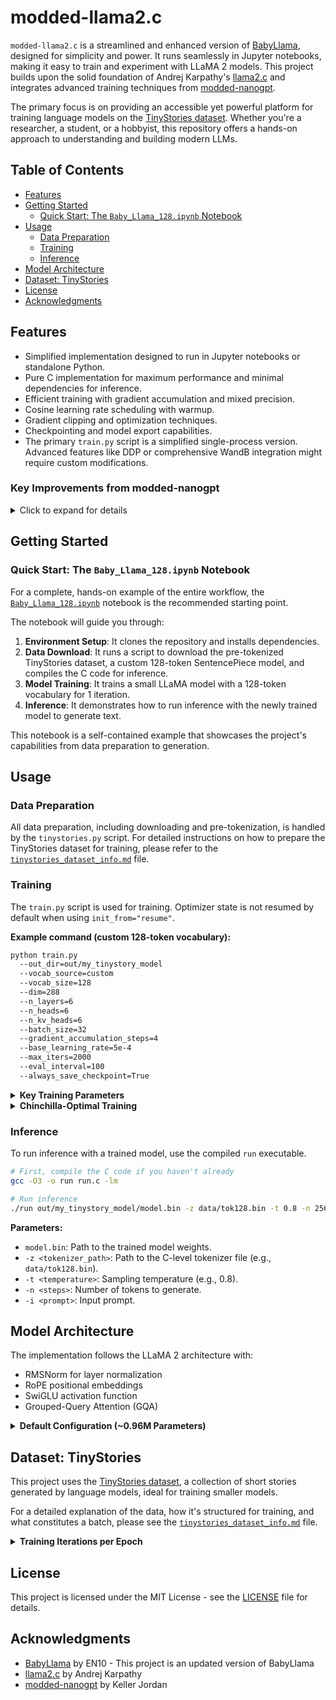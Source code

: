 # modded-llama2.c

`modded-llama2.c` is a streamlined and enhanced version of [BabyLlama](https://github.com/EN10/BabyLlama), designed for simplicity and power. It runs seamlessly in Jupyter notebooks, making it easy to train and experiment with LLaMA 2 models. This project builds upon the solid foundation of Andrej Karpathy's [llama2.c](https://github.com/karpathy/llama2.c) and integrates advanced training techniques from [modded-nanogpt](https://github.com/KellerJordan/modded-nanogpt).

The primary focus is on providing an accessible yet powerful platform for training language models on the [TinyStories dataset](https://huggingface.co/datasets/roneneldan/TinyStories). Whether you're a researcher, a student, or a hobbyist, this repository offers a hands-on approach to understanding and building modern LLMs.

## Table of Contents
- [Features](#features)
- [Getting Started](#getting-started)
  - [Quick Start: The `Baby_Llama_128.ipynb` Notebook](#quick-start-the-baby_llama_128ipynb-notebook)
- [Usage](#usage)
  - [Data Preparation](#data-preparation)
  - [Training](#training)
  - [Inference](#inference)
- [Model Architecture](#model-architecture)
- [Dataset: TinyStories](#dataset-tinystories)
- [License](#license)
- [Acknowledgments](#acknowledgments)

## Features

- Simplified implementation designed to run in Jupyter notebooks or standalone Python.
- Pure C implementation for maximum performance and minimal dependencies for inference.
- Efficient training with gradient accumulation and mixed precision.
- Cosine learning rate scheduling with warmup.
- Gradient clipping and optimization techniques.
- Checkpointing and model export capabilities.
- The primary `train.py` script is a simplified single-process version. Advanced features like DDP or comprehensive WandB integration might require custom modifications.

### Key Improvements from modded-nanogpt

<details>
<summary>Click to expand for details</summary>

- **Architecture Improvements (via `model.py` modifications)**
  - QK-Normalization for improved training stability
  - Zero-initialized projections for better convergence
  - Untied & padded vocabulary head
  - Logit Softcapping to control output distributions
- **Training Improvements**
  - Parameter-grouped AdamW optimizer with different learning rates for:
    - Embedding layers
    - Hidden matrix weights
    - Norm/scalar parameters
    - Head layer
  - Improved learning rate schedule: stable period followed by cosine decay
  - Efficient gradient accumulation with mixed precision
  - TinyStories dataset focus, with flexible vocabulary options (e.g., Llama 2 default, or smaller custom vocabularies like 128 tokens).
</details>

## Getting Started

### Quick Start: The `Baby_Llama_128.ipynb` Notebook

For a complete, hands-on example of the entire workflow, the [`Baby_Llama_128.ipynb`](Baby_Llama_128.ipynb) notebook is the recommended starting point.

The notebook will guide you through:
1.  **Environment Setup**: It clones the repository and installs dependencies.
2.  **Data Download**: It runs a script to download the pre-tokenized TinyStories dataset, a custom 128-token SentencePiece model, and compiles the C code for inference.
3.  **Model Training**: It trains a small LLaMA model with a 128-token vocabulary for 1 iteration.
4.  **Inference**: It demonstrates how to run inference with the newly trained model to generate text.

This notebook is a self-contained example that showcases the project's capabilities from data preparation to generation.

## Usage

### Data Preparation

All data preparation, including downloading and pre-tokenization, is handled by the `tinystories.py` script. For detailed instructions on how to prepare the TinyStories dataset for training, please refer to the [`tinystories_dataset_info.md`](tinystories_dataset_info.md) file.

### Training

The `train.py` script is used for training. Optimizer state is not resumed by default when using `init_from="resume"`.

**Example command (custom 128-token vocabulary):**
```bash
python train.py 
  --out_dir=out/my_tinystory_model 
  --vocab_source=custom 
  --vocab_size=128 
  --dim=288 
  --n_layers=6 
  --n_heads=6 
  --n_kv_heads=6 
  --batch_size=32 
  --gradient_accumulation_steps=4 
  --base_learning_rate=5e-4 
  --max_iters=2000 
  --eval_interval=100 
  --always_save_checkpoint=True
```

<details>
<summary><b>Key Training Parameters</b></summary>

| Parameter                       | Description                                                                                                                            |
| ------------------------------- | -------------------------------------------------------------------------------------------------------------------------------------- |
| `--out_dir`                     | Output directory for checkpoints and the final `model.bin`.                                                                            |
| `--vocab_source`                | `llama2` (default) or `custom`. If `custom`, ensure you've run `tinystories.py train_vocab` and `pretokenize`.                           |
| `--vocab_size`                  | Vocabulary size. Must match the pretokenized data (e.g., 32000 for `llama2`).                                                          |
| `--dim`, `--n_layers`, etc.     | Model dimensions.                                                                                                                      |
| `--batch_size`                  | Batch size for training.                                                                                                               |
| `--gradient_accumulation_steps` | Number of steps for gradient accumulation.                                                                                             |
| `--base_learning_rate`          | Initial learning rate.                                                                                                                 |
| `--max_iters`                   | Maximum number of training iterations.                                                                                                 |
| `--cooldown_frac`               | Fraction of training to spend cooling down LR.                                                                                         |
| `--compile`                     | Set to `True` to attempt PyTorch model compilation (requires PyTorch 2.0+).                                                            |

</details>

<details>
<summary><b>Chinchilla-Optimal Training</b></summary>

According to the DeepMind "Chinchilla" paper, compute-optimal training is achieved by using approximately **20 tokens of training data for every parameter** in the model. For the default model in this project:

-   **Model Parameters**: ~0.96 Million
-   **Optimal Tokens**: `0.96M params * 20 tokens/param = 19.2M tokens`
-   **Tokens per Iteration**: `32 (batch) * 512 (seq_len) = 16,384 tokens`

The Chinchilla-optimal number of iterations is therefore:
`19,200,000 / 16,384 ≈ 1,167 iterations`

This suggests that for the default model size, training for around **1,167 iterations** would provide the best performance for the given compute budget.

</details>

### Inference

To run inference with a trained model, use the compiled `run` executable.

```bash
# First, compile the C code if you haven't already
gcc -O3 -o run run.c -lm

# Run inference
./run out/my_tinystory_model/model.bin -z data/tok128.bin -t 0.8 -n 256 -i "Once upon a time"
```
**Parameters:**
-   `model.bin`: Path to the trained model weights.
-   `-z <tokenizer_path>`: Path to the C-level tokenizer file (e.g., `data/tok128.bin`).
-   `-t <temperature>`: Sampling temperature (e.g., 0.8).
-   `-n <steps>`: Number of tokens to generate.
-   `-i <prompt>`: Input prompt.

## Model Architecture

The implementation follows the LLaMA 2 architecture with:
- RMSNorm for layer normalization
- RoPE positional embeddings
- SwiGLU activation function
- Grouped-Query Attention (GQA)

<details>
<summary><b>Default Configuration (~0.96M Parameters)</b></summary>

| Parameter      | Value |
| -------------- | ----- |
| `dim`          | 128   |
| `n_layers`     | 5     |
| `n_heads`      | 8     |
| `vocab_size`   | 128   |

**Parameter Breakdown:**
-   **Token Embeddings**: ~16k
-   **Transformer Blocks (5 layers)**: ~923k
-   **Final Output Layer**: ~16k
-   **Total**: **~0.96 Million Parameters**

</details>

## Dataset: TinyStories

This project uses the [TinyStories dataset](https://huggingface.co/datasets/roneneldan/TinyStories), a collection of short stories generated by language models, ideal for training smaller models.

For a detailed explanation of the data, how it's structured for training, and what constitutes a batch, please see the [`tinystories_dataset_info.md`](tinystories_dataset_info.md) file.

<details>
<summary><b>Training Iterations per Epoch</b></summary>

An "epoch" in this context refers to one full pass over the training data.

-   **Total Tokens in `data00.bin`**: 57,979,674
-   **Default Batch Size**: 32
-   **Default Sequence Length**: 512
-   **Tokens per Iteration**: `32 * 512 = 16,384`

Therefore, the total number of training iterations for one epoch is:
`57,979,674 / 16,384 ≈ 3,538 iterations`

</details>

## License

This project is licensed under the MIT License - see the [LICENSE](LICENSE) file for details.

## Acknowledgments

- [BabyLlama](https://github.com/EN10/BabyLlama) by EN10 - This project is an updated version of BabyLlama
- [llama2.c](https://github.com/karpathy/llama2.c) by Andrej Karpathy
- [modded-nanogpt](https://github.com/KellerJordan/modded-nanogpt) by Keller Jordan

